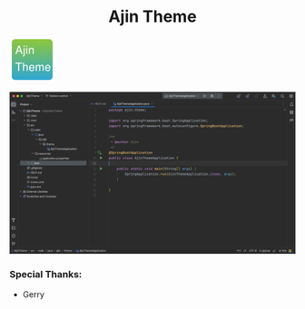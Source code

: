 # <div align="center">Ajin Theme</div>

![pluginIcon.svg](resources%2FMETA-INF%2FpluginIcon.svg)

![ajin-theme.png](screenshots%20%2Fajin-theme.png)

### Special Thanks:
- Gerry
